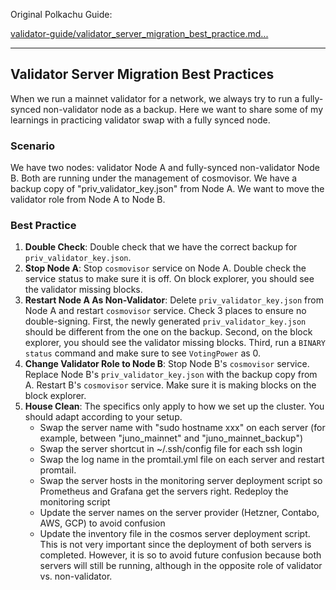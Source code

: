 Original Polkachu Guide:

[validator-guide/validator\_server\_migration\_best\_practice.md...](https://github.com/polkachu/validator-guide/blob/main/validator_server_migration_best_practice.md "validator-guide/validator_server_migration_best_practice.md at main · polkachu/validator-guide")

---

## Validator Server Migration Best Practices

When we run a mainnet validator for a network, we always try to run a fully-synced non-validator node as a backup. Here we want to share some of my learnings in practicing validator swap with a fully synced node.

### Scenario

We have two nodes: validator Node A and fully-synced non-validator Node B. Both are running under the management of cosmovisor. We have a backup copy of "priv\_validator\_key.json" from Node A. We want to move the validator role from Node A to Node B.

### Best Practice

1. **Double Check**: Double check that we have the correct backup for `priv_validator_key.json`.
2. **Stop Node A**: Stop `cosmovisor` service on Node A. Double check the service status to make sure it is off. On block explorer, you should see the validator missing blocks.
3. **Restart Node A As Non-Validator**: Delete `priv_validator_key.json` from Node A and restart `cosmovisor` service. Check 3 places to ensure no double-signing. First, the newly generated `priv_validator_key.json` should be different from the one on the backup. Second, on the block explorer, you should see the validator missing blocks. Third, run a `BINARY status` command and make sure to see `VotingPower` as 0.
4. **Change Validator Role to Node B**: Stop Node B's `cosmovisor` service. Replace Node B's `priv_validator_key.json` with the backup copy from A. Restart B's `cosmovisor` service. Make sure it is making blocks on the block explorer.
5. **House Clean**: The specifics only apply to how we set up the cluster. You should adapt according to your setup.
   - Swap the server name with "sudo hostname xxx" on each server (for example, between "juno\_mainnet" and "juno\_mainnet\_backup")
   - Swap the server shortcut in \~/.ssh/config file for each ssh login
   - Swap the log name in the promtail.yml file on each server and restart promtail.
   - Swap the server hosts in the monitoring server deployment script so Prometheus and Grafana get the servers right. Redeploy the monitoring script
   - Update the server names on the server provider (Hetzner, Contabo, AWS, GCP) to avoid confusion
   - Update the inventory file in the cosmos server deployment script. This is not very important since the deployment of both servers is completed. However, it is so to avoid future confusion because both servers will still be running, although in the opposite role of validator vs. non-validator.
